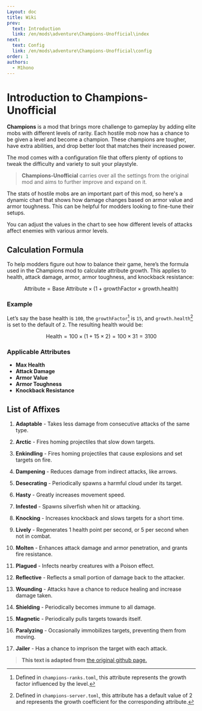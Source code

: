 ```yaml
---
Layout: doc
title: Wiki
prev:
  text: Introduction
  link: /en/mods\adventure\Champions-Unofficial\index
next:
  text: Config
  link: /en/mods\adventure\Champions-Unofficial\config
order: 1
authors:
  - M1hono
---
```


# Introduction to Champions-Unofficial

**Champions** is a mod that brings more challenge to gameplay by adding elite mobs with different levels of rarity. Each hostile mob now has a chance to be given a level and become a champion. These champions are tougher, have extra abilities, and drop better loot that matches their increased power.

The mod comes with a configuration file that offers plenty of options to tweak the difficulty and variety to suit your playstyle.

> **Champions-Unofficial** carries over all the settings from the original mod and aims to further improve and expand on it.


<DamageChart 
  :incomingDamage="50"
  :armorToughness="0"
  :minDamage="0"
  :maxDamage="60"
  :maxArmorPoints="100"
  :isJavaEdition="true"
/>


The stats of hostile mobs are an important part of this mod, so here's a dynamic chart that shows how damage changes based on armor value and armor toughness. This can be helpful for modders looking to fine-tune their setups.

You can adjust the values in the chart to see how different levels of attacks affect enemies with various armor levels.

## Calculation Formula

To help modders figure out how to balance their game, here’s the formula used in the Champions mod to calculate attribute growth. This applies to health, attack damage, armor, armor toughness, and knockback resistance:

$$
\text{Attribute} = \text{Base Attribute} \times (1 + \text{growthFactor} \times \text{growth.health})
$$

### Example

Let’s say the base health is `100`, the `growthFactor`[^1] is `15`, and `growth.health`[^2] is set to the default of `2`. The resulting health would be:

$$
\text{Health} = 100 \times (1 + 15 \times 2) = 100 \times 31 = 3100
$$

### Applicable Attributes

- **Max Health**
- **Attack Damage**
- **Armor Value**
- **Armor Toughness**
- **Knockback Resistance**

## List of Affixes

1. **Adaptable** - Takes less damage from consecutive attacks of the same type.

2. **Arctic** - Fires homing projectiles that slow down targets.

3. **Enkindling** - Fires homing projectiles that cause explosions and set targets on fire.

4. **Dampening** - Reduces damage from indirect attacks, like arrows.

5. **Desecrating** - Periodically spawns a harmful cloud under its target.

6. **Hasty** - Greatly increases movement speed.

7. **Infested** - Spawns silverfish when hit or attacking.

8. **Knocking** - Increases knockback and slows targets for a short time.

9. **Lively** - Regenerates 1 health point per second, or 5 per second when not in combat.

10. **Molten** - Enhances attack damage and armor penetration, and grants fire resistance.

11. **Plagued** - Infects nearby creatures with a Poison effect.

12. **Reflective** - Reflects a small portion of damage back to the attacker.

13. **Wounding** - Attacks have a chance to reduce healing and increase damage taken.

14. **Shielding** - Periodically becomes immune to all damage.

15. **Magnetic** - Periodically pulls targets towards itself.

16. **Paralyzing** - Occasionally immobilizes targets, preventing them from moving.

17. **Jailer** - Has a chance to imprison the target with each attack.

> **This text is adapted from** [the original github page.](https://github.com/TheIllusiveC4/Champions)

[^1]: Defined in `champions-ranks.toml`, this attribute represents the growth factor influenced by the level.

[^2]: Defined in `champions-server.toml`, this attribute has a default value of 2 and represents the growth coefficient for the corresponding attribute.
